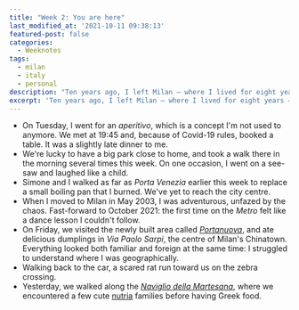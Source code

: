 ```yaml
---
title: "Week 2: You are here"
last_modified_at: '2021-10-11 09:38:13'
featured-post: false
categories:
  - Weeknotes
tags:
  - milan
  - italy
  - personal
description: "Ten years ago, I left Milan — where I lived for eight years — for London, UK. It's been a week since I moved back."
excerpt: 'Ten years ago, I left Milan — where I lived for eight years — for London, UK. It’s been a week since I moved back.'
---
```

<ul class="smd-ul">
  <li>On Tuesday, I went for an <em>aperitivo</em>, which is a concept I'm not used to anymore. We met at 19:45 and, because of Covid-19 rules, booked a table. It was a slightly late dinner to me.</li>
  <li>We're lucky to have a big park close to home, and took a walk there in the morning several times this week. On one occasion, I went on a see-saw and laughed like a child.</li>
  <li>Simone and I walked as far as <em>Porta Venezia</em> earlier this week to replace a small boiling pan that I burned. We've yet to reach the city centre.</li>
  <li>When I moved to Milan in May 2003, I was adventurous, unfazed by the chaos. Fast-forward to October 2021: the first time on the <em>Metro</em> felt like a dance lesson I couldn't follow.</li>
  <li>On Friday, we visited the newly built area called <a href="https://www.portanuova.com/it"><em>Portanuova</em></a>, and ate delicious dumplings in <em>Via Paolo Sarpi</em>, the centre of Milan's Chinatown. Everything looked both familiar and foreign at the same time: I struggled to understand where I was geographically.</li>
  <li>Walking back to the car, a scared rat run toward us on the zebra crossing.</li>
  <li>Yesterday, we walked along the <a href="https://en.wikipedia.org/wiki/Naviglio_Martesana"><em>Naviglio della Martesana</em></a>, where we encountered a few cute <a href="https://en.wikipedia.org/wiki/Coypu">nutria</a> families before having Greek food.</li>
</ul>